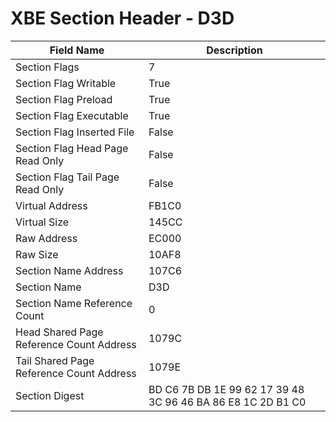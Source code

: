 # XBE Section Header - D3D

| Field Name | Description |
|---|---|
| Section Flags | 7 |
| Section Flag Writable | True |
| Section Flag Preload | True |
| Section Flag Executable | True |
| Section Flag Inserted File | False |
| Section Flag Head Page Read Only | False |
| Section Flag Tail Page Read Only | False |
| Virtual Address | FB1C0 |
| Virtual Size | 145CC |
| Raw Address | EC000 |
| Raw Size | 10AF8 |
| Section Name Address | 107C6 |
| Section Name | D3D |
| Section Name Reference Count | 0 |
| Head Shared Page Reference Count Address | 1079C |
| Tail Shared Page Reference Count Address | 1079E |
| Section Digest | BD C6 7B DB 1E 99 62 17 39 48 3C 96 46 BA 86 E8 1C 2D B1 C0 |
